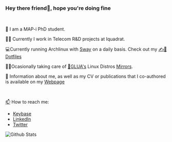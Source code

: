 ### Hey there friend👋, hope you're doing fine 
<br/>

📜 I am a MAP-i PhD student.

👨‍💻 Currently I work in Telecom R&D projects at Iquadrat. 

💻Currently running Archlinux with [Sway](https://swaywm.org/) on a daily basis. Check out my [✍️📄Dotfiles](https://github.com/Jpfonseca/Ghostfiles)

👨‍🔧Ocasionally taking care of [🐧GLUA's](https://github.com/GLUA-UA) Linux  Distros [Mirrors](https://glua.ua.pt/pub/).

📝  Information about me, as well as my CV or publications that I co-authored is available on my [Webpage](https://jpfonseca.github.io/)

<br/>

[📫](https://visitor-badge.glitch.me/badge?page_id=Jpf0nseca) How to reach me:

- [Keybase](https://keybase.io/jpfonseca)
- [LinkedIn](https://www.linkedin.com/in/jpedrofonseca/)
- [Twitter](https://twitter.com/Jpf0ns3ca)

![Github Stats](https://github-readme-stats.vercel.app/api?username=jpfonseca&count_private=true&show_icons=true&theme=nord)

<!--
**Jpfonseca/Jpfonseca** is a ✨ _special_ ✨ repository because its `README.md` (this file) appears on your GitHub profile.

Here are some ideas to get you started:

- 🔭 I’m currently working on ...
- 🌱 I’m currently learning ...
- 👯 I’m looking to collaborate on ...
- 🤔 I’m looking for help with ...
- 💬 Ask me about ...
- 📫 How to reach me: ...
- 😄 Pronouns: ...
- ⚡ Fun fact: ...
-->
